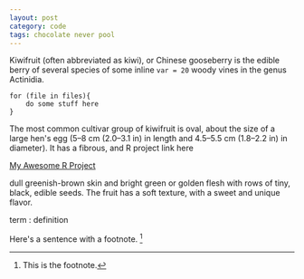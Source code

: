 ```yaml
---
layout: post
category: code
tags: chocolate never pool
---
```

Kiwifruit (often abbreviated as kiwi), or Chinese gooseberry is the edible
berry of several species of some inline `var = 20` woody vines in the genus Actinidia.

```
for (file in files){
    do some stuff here
}
```

The most common cultivar group of kiwifruit is oval, about the size of a large
hen's egg (5–8 cm (2.0–3.1 in) in length and 4.5–5.5 cm (1.8–2.2 in) in
diameter). It has a fibrous, and R project link here 

[My Awesome R Project](https://rstudio.cloud/project/1345039)

dull greenish-brown skin and bright green or
golden flesh with rows of tiny, black, edible seeds. The fruit has a soft
texture, with a sweet and unique flavor.

term
: definition 

Here's a sentence with a footnote. [^1]

[^1]: This is the footnote. 